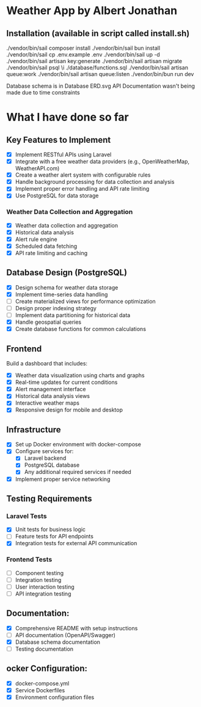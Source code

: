 # Weather App by Albert Jonathan

## Installation (available in script called install.sh)
./vendor/bin/sail composer install
./vendor/bin/sail bun install
./vendor/bin/sail cp .env.example .env 
./vendor/bin/sail up -d
./vendor/bin/sail artisan key:generate
./vendor/bin/sail artisan migrate
./vendor/bin/sail psql \i ./database/functions.sql
./vendor/bin/sail artisan queue:work
./vendor/bin/sail artisan queue:listen
./vendor/bin/bun run dev

Database schema is in Database ERD.svg
API Documentation wasn't being made due to time constraints


# What I have done so far

## Key Features to Implement
- [X] Implement RESTful APIs using Laravel
- [X] Integrate with a free weather data providers (e.g., OpenWeatherMap, WeatherAPI.com)
- [X] Create a weather alert system with configurable rules
- [X] Handle background processing for data collection and analysis
- [X] Implement proper error handling and API rate limiting
- [X] Use PostgreSQL for data storage

### Weather Data Collection and Aggregation
- [X] Weather data collection and aggregation
- [X] Historical data analysis
- [X] Alert rule engine
- [X] Scheduled data fetching
- [X] API rate limiting and caching

## Database Design (PostgreSQL)
- [X] Design schema for weather data storage
- [X] Implement time-series data handling
- [ ] Create materialized views for performance optimization
- [ ] Design proper indexing strategy
- [ ] Implement data partitioning for historical data
- [X] Handle geospatial queries
- [X] Create database functions for common calculations

## Frontend
Build a dashboard that includes:
- [X] Weather data visualization using charts and graphs
- [X] Real-time updates for current conditions
- [X] Alert management interface
- [X] Historical data analysis views
- [x] Interactive weather maps
- [x] Responsive design for mobile and desktop

## Infrastructure
- [X] Set up Docker environment with docker-compose
- [X] Configure services for:
  - [X] Laravel backend
  - [X] PostgreSQL database
  - [X] Any additional required services if needed
- [X] Implement proper service networking

## Testing Requirements

### Laravel Tests
- [X] Unit tests for business logic
- [ ] Feature tests for API endpoints
- [X] Integration tests for external API communication

### Frontend Tests
- [ ] Component testing
- [ ] Integration testing
- [ ] User interaction testing
- [ ] API integration testing

## Documentation:
- [X] Comprehensive README with setup instructions
- [ ] API documentation (OpenAPI/Swagger)
- [X] Database schema documentation
- [ ] Testing documentation
## ocker Configuration:
- [X] docker-compose.yml
- [X] Service Dockerfiles
- [X] Environment configuration files